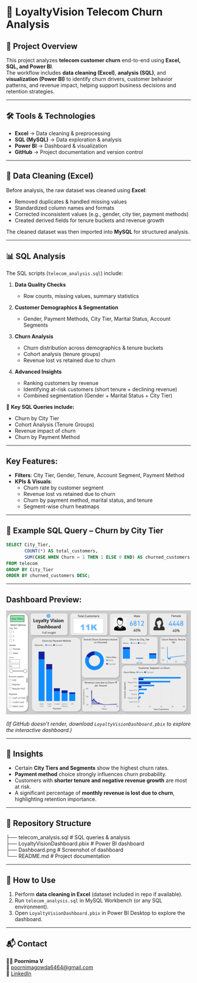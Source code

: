 # 📂 LoyaltyVision Telecom Churn Analysis

## 📌 Project Overview
This project analyzes **telecom customer churn** end-to-end using **Excel, SQL, and Power BI**.  
The workflow includes **data cleaning (Excel)**, **analysis (SQL)**, and **visualization (Power BI)** to identify churn drivers, customer behavior patterns, and revenue impact, helping support business decisions and retention strategies.  

---

## 🛠️ Tools & Technologies
- **Excel** → Data cleaning & preprocessing  
- **SQL (MySQL)** → Data exploration & analysis  
- **Power BI** → Dashboard & visualization  
- **GitHub** → Project documentation and version control  

---

## 🧹 Data Cleaning (Excel)
Before analysis, the raw dataset was cleaned using **Excel**:
- Removed duplicates & handled missing values  
- Standardized column names and formats  
- Corrected inconsistent values (e.g., gender, city tier, payment methods)  
- Created derived fields for tenure buckets and revenue growth  

The cleaned dataset was then imported into **MySQL** for structured analysis.  

---

## 📊 SQL Analysis
The SQL scripts (`telecom_analysis.sql`) include:  

1. **Data Quality Checks**
   - Row counts, missing values, summary statistics  

2. **Customer Demographics & Segmentation**
   - Gender, Payment Methods, City Tier, Marital Status, Account Segments  

3. **Churn Analysis**
   - Churn distribution across demographics & tenure buckets  
   - Cohort analysis (tenure groups)  
   - Revenue lost vs retained due to churn  

4. **Advanced Insights**
   - Ranking customers by revenue  
   - Identifying at-risk customers (short tenure + declining revenue)  
   - Combined segmentation (Gender + Marital Status + City Tier)  

📌 **Key SQL Queries include:**  
- Churn by City Tier  
- Cohort Analysis (Tenure Groups)  
- Revenue impact of churn  
- Churn by Payment Method  
 
---

## Key Features:
- **Filters**: City Tier, Gender, Tenure, Account Segment, Payment Method  
- **KPIs & Visuals**:
  - Churn rate by customer segment  
  - Revenue lost vs retained due to churn  
  - Churn by payment method, marital status, and tenure  
  - Segment-wise churn heatmaps  

---

## 🧩 Example SQL Query – Churn by City Tier
```sql
SELECT City_Tier, 
       COUNT(*) AS total_customers, 
       SUM(CASE WHEN Churn = 1 THEN 1 ELSE 0 END) AS churned_customers
FROM telecom
GROUP BY City_Tier
ORDER BY churned_customers DESC;
```

--- 

## Dashboard Preview:
![Dashboard Screenshot](Dashboard.png)  

*(If GitHub doesn’t render, download `LoyaltyVisionDashboard.pbix` to explore the interactive dashboard.)*  

---

## 🔑 Insights
- Certain **City Tiers and Segments** show the highest churn rates.  
- **Payment method** choice strongly influences churn probability.  
- Customers with **shorter tenure and negative revenue growth** are most at risk.  
- A significant percentage of **monthly revenue is lost due to churn**, highlighting retention importance.  

---

## 📂 Repository Structure
├── telecom_analysis.sql # SQL queries & analysis  
├── LoyaltyVisionDashboard.pbix # Power BI dashboard  
├── Dashboard.png # Screenshot of dashboard  
└── README.md # Project documentation  

---

## 🚀 How to Use
1. Perform **data cleaning in Excel** (dataset included in repo if available).  
2. Run `telecom_analysis.sql` in MySQL Workbench (or any SQL environment).  
3. Open `LoyaltyVisionDashboard.pbix` in Power BI Desktop to explore the dashboard.  

---

## 📬 Contact
👩‍💻 **Poornima V**  
📧 poornimagowda6464@gmail.com  
🔗 [LinkedIn](https://www.linkedin.com/in/contact-poornima)
